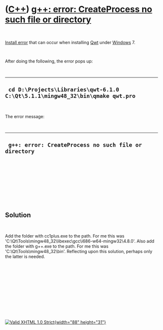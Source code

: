 



 

 

 

 

 

([C++](Cpp.htm)) [g++: error: CreateProcess no such file or directory](CppInstallErrorGppErrorCreateProcessNoSuchFileOrDirectory.htm)
=====================================================================================================================================

 

[Install error](CppInstallError.htm) that can occur when installing
[Qwt](CppQwt.htm) under [Windows](CppWindows.htm) 7.

 

After doing the following, the error pops up:

 

  --------------------------------------------------------------------------------
  ` cd D:\Projects\Libraries\qwt-6.1.0 C:\Qt\5.1.1\mingw48_32\bin\qmake qwt.pro`
  --------------------------------------------------------------------------------

 

The error message:

 

  --------------------------------------------------------
  ` g++: error: CreateProcess no such file or directory`
  --------------------------------------------------------

 

 

 

 

 

Solution
--------

 

Add the folder with cc1plus.exe to the path. For me this was
'C:\\Qt\\Tools\\mingw48\_32\\libexec\\gcc\\i686-w64-mingw32\\4.8.0'.
Also add the folder with g++.exe to the path. For me this was
'C:\\Qt\\Tools\\mingw48\_32\\bin'. Reflecting upon this solution,
perhaps only the latter is needed.

 

 

 

 

 





 

[![Valid XHTML 1.0 Strict](valid-xhtml10.png){width="88"
height="31"}](http://validator.w3.org/check?uri=referer)
